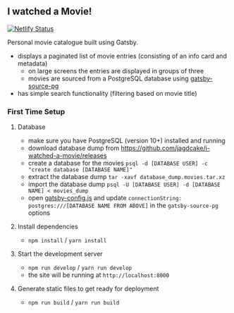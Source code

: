 ## I watched a Movie!
[![Netlify Status](https://api.netlify.com/api/v1/badges/db2da6dc-f14e-42ed-86a8-751c485ff2c6/deploy-status)](https://app.netlify.com/sites/friendly-swartz-e20e0e/deploys)

Personal movie catalogue built using Gatsby.

- displays a paginated list of movie entries (consisting of an info card
  and metadata)
    - on large screens the entries are displayed in groups of three
    - movies are sourced from a PostgreSQL database using [gatsby-source-pg](https://github.com/graphile/gatsby-source-pg)
- has simple search functionality (filtering based on movie title)

### First Time Setup

1. Database
    - make sure you have PostgreSQL (version 10+) installed and running
    - download database dump from
      https://github.com/jagdcake/i-watched-a-movie/releases
    - create a database for the movies `psql -d [DATABASE USER] -c "create database [DATABASE NAME]"`
    - extract the database dump `tar -xavf database_dump.movies.tar.xz`
    - import the database dump `psql -U [DATABASE USER] -d [DATABASE NAME] < movies_dump`
    - open [gatsby-config.js](./gatsby-config.js) and update
      `connectionString: postgres:///[DATABASE NAME FROM ABOVE]` in the
      `gatsby-source-pg` options

1. Install dependencies
    - `npm install` / `yarn install`

1. Start the development server
    - `npm run develop` / `yarn run develop`
    - the site will be running at `http://localhost:8000`

1. Generate static files to get ready for deployment
    - `npm run build` / `yarn run build`
